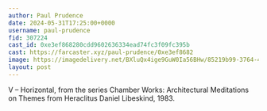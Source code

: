 ```yaml
---
author: Paul Prudence
date: 2024-05-31T17:25:00+0000
username: paul-prudence
fid: 307224
cast_id: 0xe3ef868280cdd9602636334ead74fc3f09fc395b
cast: https://farcaster.xyz/paul-prudence/0xe3ef8682
image: https://imagedelivery.net/BXluQx4ige9GuW0Ia56BHw/85219b99-3764-4a84-8af7-eedd4ba71b00/original
layout: post
---
```


V – Horizontal, from the series Chamber Works: Architectural Meditations on Themes from Heraclitus
Daniel Libeskind, 1983.

<img src='https://imagedelivery.net/BXluQx4ige9GuW0Ia56BHw/85219b99-3764-4a84-8af7-eedd4ba71b00/original' alt='' referrerpolicy='no-referrer'/>
